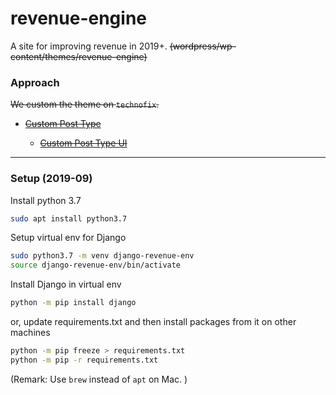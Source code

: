 # revenue-engine

A site for improving revenue in 2019+. ~~(wordpress/wp-content/themes/revenue-engine)~~

### Approach

~~We custom the theme on `technofix`.~~

* ~~[Custom Post Type](https://wordpress.org/support/article/post-types/)~~
  
    * ~~[Custom Post Type UI](https://wordpress.org/plugins/custom-post-type-ui/)~~
    
----

### Setup (2019-09)

Install python 3.7

```bash
sudo apt install python3.7
```

Setup virtual env for Django

```bash
sudo python3.7 -m venv django-revenue-env
source django-revenue-env/bin/activate
```

Install Django in virtual env

```bash
python -m pip install django
```

or, update requirements.txt and then install packages from it on other machines

```bash
python -m pip freeze > requirements.txt
python -m pip -r requirements.txt
```

(Remark: Use `brew` instead of `apt` on Mac. )





